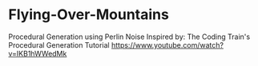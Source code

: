# Flying-Over-Mountains
Procedural Generation using Perlin Noise
Inspired by: The Coding Train's Procedural Generation Tutorial
https://www.youtube.com/watch?v=IKB1hWWedMk
